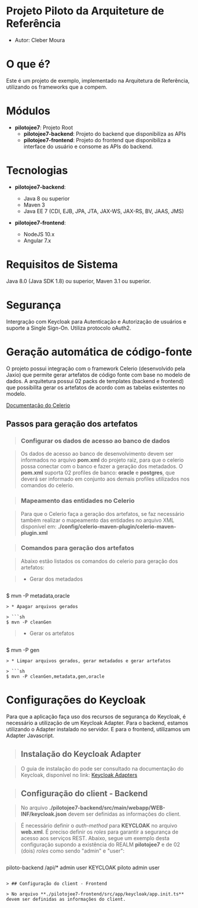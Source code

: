 Projeto Piloto da Arquiteture de Referência
========================
* Autor: Cleber Moura

# O que é?

Este é um projeto de exemplo, implementado na Arquitetura de Referência, utilizando os frameworks que a compem.

# Módulos

* **pilotojee7**: Projeto Root
    * **pilotojee7-backend**: Projeto do backend que disponibiliza as APIs
    * **pilotojee7-frontend**: Projeto do frontend que disponibiliza a interface do usuário e consome as APIs do backend.
    
# Tecnologias

* **pilotojee7-backend**:
    * Java 8 ou superior
    * Maven 3
    * Java EE 7 (CDI, EJB, JPA, JTA, JAX-WS, JAX-RS, BV, JAAS, JMS)
    
* **pilotojee7-frontend**:
    * NodeJS 10.x
    * Angular 7.x
     
# Requisitos de Sistema

Java 8.0 (Java SDK 1.8) ou superior, Maven 3.1 ou superior.

# Segurança

Intergração com Keycloak para Autenticação e Autorização de usuários e suporte a Single Sign-On. Utiliza protocolo oAuth2.


# Geração automática de código-fonte

O projeto  possui integração com o framework Celerio (desenvolvido pela Jaxio) que permite gerar artefatos de código fonte com base no modelo de dados. A arquitetura possui 02 packs de templates (backend e frontend) que possibilita gerar os artefatos de acordo com as tabelas existentes no modelo.

[Documentação do Celerio](http://www.jaxio.com/documentation/celerio/)

## Passos para geração dos artefatos

> ### Configurar os dados de acesso ao banco de dados

> Os dados de acesso ao banco de desenvolvimento devem ser informados no arquivo **pom.xml** do projeto raiz, para que o celerio possa conectar com o banco e fazer a geração dos metadados. O **pom.xml** suporta 02 profiles de banco: **oracle** e **postgres**, que deverá ser informado em conjunto aos demais profiles utilizados nos comandos do celerio.

> ### Mapeamento das entidades no Celerio

> Para que o Celerio faça a geração dos artefatos, se faz necessário também realizar o mapeamento das entidades no arquivo XML disponível em: **./config/celerio-maven-plugin/celerio-maven-plugin.xml** 

> ### Comandos para geração dos artefatos

> Abaixo estão listados os comandos do celerio para geração dos artefatos:

> * Gerar dos metadados
    
> ```sh
$ mvn -P metadata,oracle
```
> * Apagar arquivos gerados
    
> ```sh
$ mvn -P cleanGen
```
> * Gerar os artefatos
    
> ```sh
$ mvn -P gen
```
> * Limpar arquivos gerados, gerar metadados e gerar artefatos
    
> ```sh
$ mvn -P cleanGen,metadata,gen,oracle
```


# Configurações do Keycloak

Para que a aplicação faça uso dos recursos de segurança do Keycloak, é necessário a utilização de um Keycloak Adapter.
Para o backend, estamos utilizando o Adapter instalado no servidor. E para o frontend, utilizamos um Adapter Javascript.


> ## Instalação do Keycloak Adapter

> O guia de instalação do pode ser consultado na documentação do Keycloak, disponível no link: [Keycloak Adapters](https://www.keycloak.org/docs/3.4/securing_apps/index.html#openid-connect-3)

> ## Configuração do client - Backend

> No arquivo **./pilotojee7-backend/src/main/webapp/WEB-INF/keycloak.json** devem ser definidas as informações do client. 

> É necessário definir o *auth-method* para **KEYCLOAK** no arquivo **web.xml**. É preciso definir os *roles* para garantir a segurança de acesso aos serviços REST. Abaixo, segue um exemplo desta configuração supondo a existência do REALM **pilotojee7** e de 02 (dois) *roles* como sendo "admin" e "user":

> ````xml
<?xml version="1.0" encoding="UTF-8" standalone="yes"?>
<web-app xmlns="http://java.sun.com/xml/ns/javaee"
      xmlns:xsi="http://www.w3.org/2001/XMLSchema-instance"
      xsi:schemaLocation="http://java.sun.com/xml/ns/javaee http://java.sun.com/xml/ns/javaee/web-app_3_0.xsd"
      version="3.0">
	<display-name>piloto-backend</display-name>
	<security-constraint>
		<web-resource-collection>
			<web-resource-name></web-resource-name>
			<url-pattern>/api/*</url-pattern>
		</web-resource-collection>
		<auth-constraint>
			<role-name>admin</role-name>
			<role-name>user</role-name>
		</auth-constraint>
	</security-constraint>
	<login-config>
		<auth-method>KEYCLOAK</auth-method>
		<realm-name>piloto</realm-name>
	</login-config>
	<security-role>
		<role-name>admin</role-name>
		<role-name>user</role-name>
	</security-role>
</web-app>
```

> ## Configuração do client - Frontend

> No arquivo **./pilotojee7-frontend/src/app/keycloak/app.init.ts** devem ser definidas as informações do client. 
